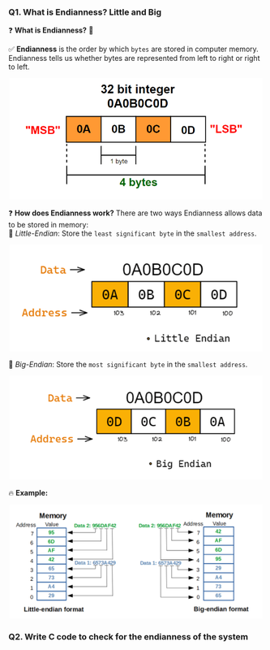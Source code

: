 ### Q1. What is Endianness? Little and Big
❓ **What is Endianness?** 🤔 </br>

✅ **Endianness** is the order by which `bytes` are stored in computer memory. Endianness tells us whether bytes are represented from left to right or right to left.
<p align="center">
    <img src="./Images/Endianness.png" width="500px" alt="">
</p>

❓ **How does Endianness work?**
There are two ways Endianness  allows data to be stored in memory: </br>
📌 *Little-Endian*: Store the `least significant byte` in the `smallest address`.

<p align="center">
    <img src="./Images/Little-Endian.png" width="500px" alt="">
</p>

📌 *Big-Endian*: Store the `most significant byte` in the `smallest address`.

<p align="center">
    <img src="./Images/Big-Endian.png" width="500px" alt="">
</p>

🔥 **Example:**
<p align="center">
    <img src="./Images/Example.png" width="500px" alt="">
</p>

### Q2. Write C code to check for the endianness of the system
